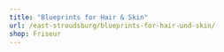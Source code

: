 ```yaml
---
title: "Blueprints for Hair & Skin"
url: /east-stroudsburg/blueprints-for-hair-und-skin/
shop: Friseur
---
```

